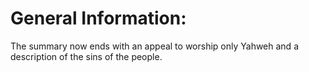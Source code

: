 # General Information:

The summary now ends with an appeal to worship only Yahweh and a description of the sins of the people.